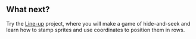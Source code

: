 ## What next?

Try the [Line-up](https://projects.raspberrypi.org/en/projects/lineup) project, where you will make a game of hide-and-seek and learn how to stamp sprites and use coordinates to position them in rows.